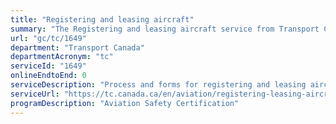 ```yaml
---
title: "Registering and leasing aircraft"
summary: "The Registering and leasing aircraft service from Transport Canada is not available end-to-end online, according to the GC Service Inventory."
url: "gc/tc/1649"
department: "Transport Canada"
departmentAcronym: "tc"
serviceId: "1649"
onlineEndtoEnd: 0
serviceDescription: "Process and forms for registering and leasing aircraft in Canada."
serviceUrl: "https://tc.canada.ca/en/aviation/registering-leasing-aircraft/aircraft-registration-leasing-forms"
programDescription: "Aviation Safety Certification"
---
```

